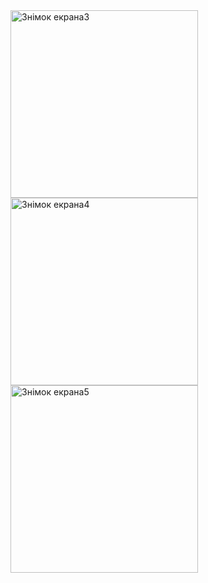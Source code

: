 
<img width="300" alt="Знімок екрана3" src="https://github.com/denyssvorin/StackLab/assets/97185572/b38399ee-d90d-4264-ad6d-2646a26f855a">
<img width="300" alt="Знімок екрана4" src="https://github.com/denyssvorin/StackLab/assets/97185572/08874f78-f4c7-4149-89c7-775a840d8cdc">
<img width="300" alt="Знімок екрана5" src="https://github.com/denyssvorin/StackLab/assets/97185572/340788c5-a325-4385-839f-6f903edca95e">
